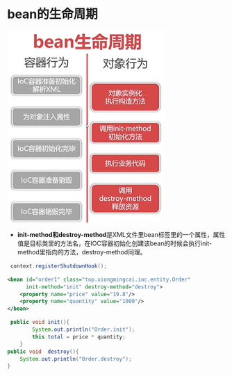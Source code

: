 # bean的生命周期
![-w582](media/16184048584802/16184048654540.png)

* **init-method和destroy-method**是XML文件里bean标签里的一个属性，属性值是目标类里的方法名，在IOC容器初始化创建该bean的时候会执行init-method里指向的方法，destroy-method同理。

```java
 context.registerShutdownHook();
```

```xml
<bean id="order1" class="top.xiongmingcai.ioc.entity.Order"
      init-method="init" destroy-method="destroy">
    <property name="price" value="19.8"/>
    <property name="quantity" value="1000"/>
</bean>
```

```java
 public void init(){
        System.out.println("Order.init");
        this.total = price * quantity;
    }
public void  destroy(){
    System.out.println("Order.destroy");
}
```